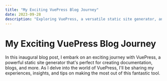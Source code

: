 ```yaml
---
title: "My Exciting VuePress Blog Journey"
date: 2023-09-28
description: "Exploring VuePress, a versatile static site generator, and sharing my experiences along the way."
---
```


# My Exciting VuePress Blog Journey

In this inaugural blog post, I embark on an exciting journey with VuePress, a powerful static site generator that's perfect for creating documentation, blogs, and more. As I delve into the world of VuePress, I'll be sharing my experiences, insights, and tips on making the most out of this fantastic tool.
